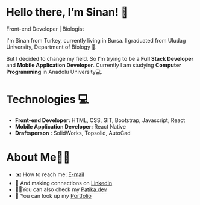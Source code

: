 # Hello there, I’m Sinan! 🤚

Front-end Developer | Biologist

I'm Sinan from Turkey, currently living in Bursa. I graduated from Uludag University, Department of Biology 🔬.

But I decided to change my field. So I’m trying to be a **Full Stack Developer** and **Mobile Application Developer**. Currently I am studying **Computer Programming** in Anadolu University💻.

# Technologies 💻

* **Front-end Developer:** HTML, CSS, GIT, Bootstrap, Javascript, React
* **Mobile Application Developer:** React Native
* **Draftsperson :** SolidWorks, Topsolid, AutoCad

# About Me👨‍💻

* ✉️ How to reach me: [E-mail](mailto:sinanengin@yandex.com)
* 🤝 And making connections on [LinkedIn](https://www.linkedin.com/in/sinan-engin/)
* 🕵️‍♂️You can also check my [Patika.dev](https://app.patika.dev/snnengn)
* 🎯 You can look up my [Portfolio](https://github.com/snnengn)
